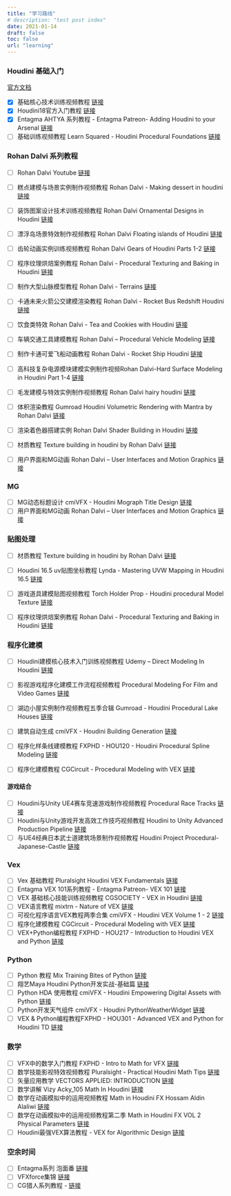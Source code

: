 ```yaml
---
title: "学习路线"
# description: "test post index"
date: 2021-01-14
draft: false
toc: false
url: "learning"
---
```


### Houdini 基础入门  

[官方文档](https://www.sidefx.com/docs/houdini/basics/index.html)

- [x] 基础核心技术训练视频教程 [链接](https://www.bilibili.com/video/BV1pW411H7nV)
- [x] Houdini18官方入门教程 [链接](https://www.bilibili.com/video/BV1qf4y1B7D3/)
- [x] Entagma AHTYA 系列教程 - Entagma Patreon- Adding Houdini to your Arsenal [链接](https://www.bilibili.com/video/BV137411q7sA)
- [ ] 基础训练视频教程 Learn Squared - Houdini Procedural Foundations [链接](https://www.bilibili.com/video/BV1nW411H7rw)

### Rohan Dalvi 系列教程

- [ ] Rohan Dalvi Youtube [链接](https://www.youtube.com/user/rohandalvi)


- [ ] 糕点建模与场景实例制作视频教程 Rohan Dalvi - Making dessert in houdini [链接](https://www.bilibili.com/video/BV1L541187Rn)
- [ ] 装饰图案设计技术训练视频教程 Rohan Dalvi Ornamental Designs in Houdini [链接](https://www.bilibili.com/video/BV1g5411j79d)
- [ ] 漂浮岛场景特效制作视频教程 Rohan Dalvi Floating islands of Houdini [链接](https://www.bilibili.com/video/BV1ui4y1E7m6)
- [ ] 齿轮动画实例训练视频教程 Rohan Dalvi Gears of Houdini Parts 1-2 [链接](https://www.bilibili.com/video/BV1g54y1176a)
- [ ] 程序纹理烘焙案例教程 Rohan Dalvi - Procedural Texturing and Baking in Houdini [链接](https://www.bilibili.com/video/BV1c7411q7RA)
- [ ] 制作大型山脉模型教程 Rohan Dalvi - Terrains [链接](https://www.bilibili.com/video/BV1r7411i78E)
- [ ] 卡通未来火箭公交建模渲染教程 Rohan Dalvi - Rocket Bus Redshift Houdini [链接](https://www.bilibili.com/video/BV1r7411i7Wz)
- [ ] 饮食类特效 Rohan Dalvi - Tea and Cookies with Houdini [链接](https://www.bilibili.com/video/BV1qE41167Y4)
- [ ] 车辆交通工具建模教程 Rohan Dalvi – Procedural Vehicle Modeling [链接](https://www.bilibili.com/video/BV1aW411W7di)
- [ ] 制作卡通可爱飞船动画教程 Rohan Dalvi - Rocket Ship Houdini [链接](https://www.bilibili.com/video/BV1MW411x7vD)
- [ ] 高科技复杂电源模块建模实例制作视频Rohan Dalvi-Hard Surface Modeling in Houdini Part 1-4 [链接](https://www.bilibili.com/video/BV1eW411E75R)


- [ ] 毛发建模与特效实例制作视频教程 Rohan Dalvi hairy houdini [链接](https://www.bilibili.com/video/BV11Z4y1N7z4)
- [ ] 体积渲染教程 Gumroad Houdini Volumetric Rendering with Mantra by Rohan Dalvi [链接](https://www.bilibili.com/video/BV1A7411q7ck)
- [ ] 渲染着色器搭建实例 Rohan Dalvi Shader Building in Houdini [链接](https://www.bilibili.com/video/BV1zE41167Xs)
- [ ] 材质教程 Texture building in houdini by Rohan Dalvi [链接](https://www.bilibili.com/video/BV1zE41197rW)
- [ ] 用户界面和MG动画 Rohan Dalvi – User Interfaces and Motion Graphics [链接](https://www.bilibili.com/video/BV1YE411y7Hb)

### MG

- [ ] MG动态标题设计 cmiVFX - Houdini Mograph Title Design [链接](https://www.bilibili.com/video/BV1dJ411A7Pr)
- [ ] 用户界面和MG动画 Rohan Dalvi – User Interfaces and Motion Graphics [链接](https://www.bilibili.com/video/BV1YE411y7Hb)

### 贴图处理

- [ ] 材质教程 Texture building in houdini by Rohan Dalvi [链接](https://www.bilibili.com/video/BV1zE41197rW)
- [ ] Houdini 16.5 uv贴图坐标教程 Lynda - Mastering UVW Mapping in Houdini 16.5 [链接](https://www.bilibili.com/video/BV1YA411J7ae)
- [ ] 游戏道具建模贴图视频教程 Torch Holder Prop - Houdini procedural Model Texture [链接](https://www.bilibili.com/video/BV1E7411q7he)
- [ ] 程序纹理烘焙案例教程 Rohan Dalvi - Procedural Texturing and Baking in Houdini [链接](https://www.bilibili.com/video/BV1c7411q7RA)


### 程序化建模

- [ ] Houdini建模核心技术入门训练视频教程 Udemy – Direct Modeling In Houdini [链接](https://www.bilibili.com/video/BV1R7411i7RQ)
- [ ] 影视游戏程序化建模工作流程视频教程 Procedural Modeling For Film and Video Games [链接](https://www.bilibili.com/video/BV1YJ411d7QT)
- [ ] 湖边小屋实例制作视频教程五季合辑 Gumroad - Houdini Procedural Lake Houses [链接](https://www.bilibili.com/video/BV1rW411j7fo)
- [ ] 建筑自动生成 cmiVFX - Houdini Building Generation [链接](https://www.bilibili.com/video/BV1L441117TT)


- [ ] 程序化样条线建模教程 FXPHD - HOU120 - Houdini Procedural Spline Modeling [链接](https://www.bilibili.com/video/BV18V41117s1)
- [ ] 程序化建模教程 CGCircuit - Procedural Modeling with VEX [链接](https://www.bilibili.com/video/BV1454y1m7zo)

#### 游戏结合

- [ ] Houdini与Unity UE4赛车竞速游戏制作视频教程 Procedural Race Tracks [链接](https://www.bilibili.com/video/BV1zJ411E7My)
- [ ] Houdini与Unity游戏开发高效工作技巧视频教程 Houdini to Unity Advanced Production Pipeline [链接](https://www.bilibili.com/video/BV1bW411n77e)
- [ ] 与UE4经典日本武士道建筑场景制作视频教程 Houdini Project Procedural-Japanese-Castle [链接](https://www.bilibili.com/video/BV1Sv411C71N)

### Vex

- [ ] Vex 基础教程 Pluralsight Houdini VEX Fundamentals [链接](https://www.bilibili.com/video/BV1Po4y1Z7Fm)
- [ ] Entagma VEX 101系列教程 - Entagma Patreon- VEX 101 [链接](https://www.bilibili.com/video/BV1g7411q7BQ)
- [ ] VEX 基础核心技能训练视频教程 CGSOCIETY - VEX in Houdini [链接](https://www.bilibili.com/video/BV1rW411x7C1)
- [ ] VEX语言教程 mixtrn - Nature of VEX [链接](https://www.bilibili.com/video/BV1pJ411E76o)
- [ ] 可视化程序语言VEX教程两季合集 cmiVFX - Houdini VEX Volume 1 - 2 [链接](https://www.bilibili.com/video/BV13W411x7nD)
- [ ] 程序化建模教程 CGCircuit - Procedural Modeling with VEX [链接](https://www.bilibili.com/video/BV1yh411X7mu)
- [ ] VEX+Python编程教程 FXPHD - HOU217 - Introduction to Houdini VEX and Python [链接](https://www.bilibili.com/video/BV1bK411P7dK)

### Python

- [ ] Python 教程 Mix Training Bites of Python [链接](https://www.bilibili.com/video/BV1nJ411E7ax)
- [ ] 翔艺Maya Houdini Python开发实战-基础篇 [链接](https://www.bilibili.com/video/BV12x411v7hT)
- [ ] Python HDA 使用教程 cmiVFX - Houdini Empowering Digital Assets with Python [链接](https://www.bilibili.com/video/BV1e441127bT)
- [ ] Python开发天气组件 cmiVFX - Houdini PythonWeatherWidget [链接](https://www.bilibili.com/video/BV1p441117wu)
- [ ] VEX & Python编程教程FXPHD - HOU301 - Advanced VEX and Python for Houdini TD [链接](https://www.bilibili.com/video/BV1WV41117o3)

### 数学

- [ ] VFX中的数学入门教程 FXPHD - Intro to Math for VFX [链接](https://www.bilibili.com/video/BV1eW41147ur)
- [ ] 数学技能影视特效视频教程 Pluralsight - Practical Houdini Math Tips [链接](https://www.bilibili.com/video/BV1Hz4y1U7fq)
- [ ] 矢量应用教学 VECTORS APPLIED: INTRODUCTION [链接](https://www.bilibili.com/video/BV1eE411t7WV)
- [ ] 数学讲解 Vizy Acky_105 Math In Houdini [链接](https://www.bilibili.com/video/BV1rE41197dY)
- [ ] 数学在动画模拟中的运用视频教程 Math in Houdini FX Hossam Aldin Alaliwi [链接](https://www.bilibili.com/video/BV1PW41147gA)
- [ ] 数学在动画模拟中的运用视频教程第二季 Math in Houdini FX VOL 2 Physical Parameters [链接](https://www.bilibili.com/video/BV1wW41147q5)
- [ ] Houdini最强VEX算法教程 - VEX for Algorithmic Design [链接](https://www.bilibili.com/video/BV12K4y1p7wi)

### 空余时间

- [ ] Entagma系列 泡面番 [链接](https://www.bilibili.com/video/BV1a7411q7ny)
- [ ] VFXforce集锦 [链接](https://www.vfxforce.cn/page/2?s=procedural)
- [ ] CG猎人系列教程 - [链接](https://space.bilibili.com/20391302)
